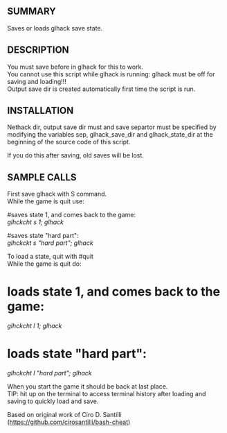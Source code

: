 ## SUMMARY

  Saves or loads glhack save state.

## DESCRIPTION
 
  You must save before in glhack for this to work.   
  You cannot use this script while glhack is running: glhack must be off for saving and loading!!!   
  Output save dir is created automatically first time the script is run.   

## INSTALLATION

  Nethack dir, output save dir must and save separtor must be specified by
  modifying the variables sep, glhack_save_dir and glhack_state_dir at the beginning
  of the source code of this script.

  If you do this after saving, old saves will be lost.

## SAMPLE CALLS

  First save glhack with S command.   
  While the game is quit use:   

  #saves state 1, and comes back to the game:   
  _glhckcht s 1; glhack_    

  #saves state "hard part":   
  _glhckckt s "hard part"; glhack_   

  To load a state, quit with #quit   
  While the game is quit do:   

   # loads state 1, and comes back to the game:      
  _glhckcht l 1; glhack_  

  # loads state "hard part":   
  _glhckcht l "hard part"; glhack_   

  When you start the game it should be back at last place.   
  TIP: hit up on the terminal to access terminal history after loading and saving to quickly load and save.


  Based on original work of Ciro D. Santilli (https://github.com/cirosantilli/bash-cheat)


